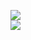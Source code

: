[![](https://img.shields.io/badge/Made%20With-Github%20Spray-lightgrey.svg?style=for-the-badge&logo=github)](https://github.com/Annihil/github-spray#20094)  
[![](https://i.imgur.com/2DrTn0Z.gif)](https://github.com/Annihil/github-spray)